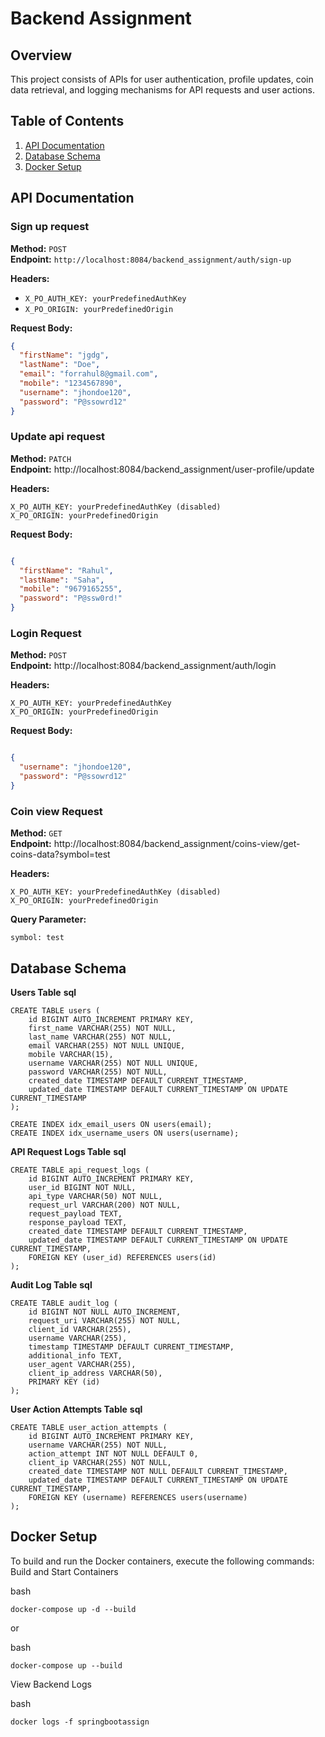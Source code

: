 # Backend Assignment

## Overview
This project consists of APIs for user authentication, profile updates, coin data retrieval, and logging mechanisms for API requests and user actions.

## Table of Contents
1. [API Documentation](#api-documentation)
2. [Database Schema](#database-schema)
3. [Docker Setup](#docker-setup)

## API Documentation

### Sign up request
**Method:** `POST`  
**Endpoint:** `http://localhost:8084/backend_assignment/auth/sign-up`

**Headers:**
- `X_PO_AUTH_KEY: yourPredefinedAuthKey`
- `X_PO_ORIGIN: yourPredefinedOrigin`

**Request Body:**
```json
{
  "firstName": "jgdg",
  "lastName": "Doe",
  "email": "forrahul8@gmail.com",
  "mobile": "1234567890",
  "username": "jhondoe120",
  "password": "P@ssowrd12"
}

```

### Update api request
**Method:** `PATCH`  
**Endpoint:** http://localhost:8084/backend_assignment/user-profile/update

**Headers:**

    X_PO_AUTH_KEY: yourPredefinedAuthKey (disabled)
    X_PO_ORIGIN: yourPredefinedOrigin

**Request Body:**
```json

{
  "firstName": "Rahul",
  "lastName": "Saha",
  "mobile": "9679165255",
  "password": "P@ssw0rd!"
}
```

### Login Request
**Method:** `POST`  
**Endpoint:** http://localhost:8084/backend_assignment/auth/login

**Headers:**

    X_PO_AUTH_KEY: yourPredefinedAuthKey
    X_PO_ORIGIN: yourPredefinedOrigin

**Request Body:**
```json

{
  "username": "jhondoe120",
  "password": "P@ssowrd12"
}

```

### Coin view Request
**Method:** `GET`  
**Endpoint:** http://localhost:8084/backend_assignment/coins-view/get-coins-data?symbol=test

**Headers:**

    X_PO_AUTH_KEY: yourPredefinedAuthKey (disabled)
    X_PO_ORIGIN: yourPredefinedOrigin

**Query Parameter:**

    symbol: test

## Database Schema

**Users Table**
**sql**
```
CREATE TABLE users (
    id BIGINT AUTO_INCREMENT PRIMARY KEY,
    first_name VARCHAR(255) NOT NULL,
    last_name VARCHAR(255) NOT NULL,
    email VARCHAR(255) NOT NULL UNIQUE,
    mobile VARCHAR(15),
    username VARCHAR(255) NOT NULL UNIQUE,
    password VARCHAR(255) NOT NULL,
    created_date TIMESTAMP DEFAULT CURRENT_TIMESTAMP,
    updated_date TIMESTAMP DEFAULT CURRENT_TIMESTAMP ON UPDATE CURRENT_TIMESTAMP
);

CREATE INDEX idx_email_users ON users(email);
CREATE INDEX idx_username_users ON users(username);
```

**API Request Logs Table**
**sql**
```
CREATE TABLE api_request_logs (
    id BIGINT AUTO_INCREMENT PRIMARY KEY,
    user_id BIGINT NOT NULL,
    api_type VARCHAR(50) NOT NULL,
    request_url VARCHAR(200) NOT NULL,
    request_payload TEXT,
    response_payload TEXT,
    created_date TIMESTAMP DEFAULT CURRENT_TIMESTAMP,
    updated_date TIMESTAMP DEFAULT CURRENT_TIMESTAMP ON UPDATE CURRENT_TIMESTAMP,
    FOREIGN KEY (user_id) REFERENCES users(id)
);
```

**Audit Log Table**
**sql**

```
CREATE TABLE audit_log (
    id BIGINT NOT NULL AUTO_INCREMENT,
    request_uri VARCHAR(255) NOT NULL,
    client_id VARCHAR(255),
    username VARCHAR(255),
    timestamp TIMESTAMP DEFAULT CURRENT_TIMESTAMP,
    additional_info TEXT,
    user_agent VARCHAR(255),
    client_ip_address VARCHAR(50),
    PRIMARY KEY (id)
);
```

**User Action Attempts Table**
**sql**

```
CREATE TABLE user_action_attempts (
    id BIGINT AUTO_INCREMENT PRIMARY KEY,
    username VARCHAR(255) NOT NULL,
    action_attempt INT NOT NULL DEFAULT 0,
    client_ip VARCHAR(255) NOT NULL,
    created_date TIMESTAMP NOT NULL DEFAULT CURRENT_TIMESTAMP,
    updated_date TIMESTAMP DEFAULT CURRENT_TIMESTAMP ON UPDATE CURRENT_TIMESTAMP,
    FOREIGN KEY (username) REFERENCES users(username)
);
```

## Docker Setup

To build and run the Docker containers, execute the following commands:
Build and Start Containers

bash

```docker-compose up -d --build```

or

bash

```docker-compose up --build```

View Backend Logs

bash

```docker logs -f springbootassign```

